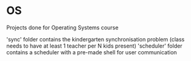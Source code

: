 # OS
Projects done for Operating Systems course

'sync' folder contains the kindergarten synchronisation problem (class needs to have at least 1 teacher per N kids present)
'scheduler' folder contains a scheduler with a pre-made shell for user communication
